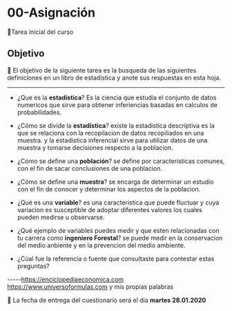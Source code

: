 # 00-Asignación
:card_index:Tarea inicial del curso

## Objetivo

:dart: El objetivo de la siguiente tarea es la busqueda de las siguientes definiciones en un libro de estadística y anote sus respuestas en esta hoja.

-----

+ ¿Que es la __estadística__?
Es la ciencia que estudia el conjunto de datos numericos que sirve para obtener inferiencias basadas en calculos de probabilidades.

+ ¿Cómo se divide la __estadística__?
 existe la estadistica descriptiva es la que se relaciona con la recopilacion de datos recopiliados en una muestra.
y la estadistica inferencial sirve para utilizar datos de  una muestra y tomarse decisiones respecto a la poblacion. 
+ ¿Cómo se define una __población__?
se define por caracteristicas comunes, con el fin de sacar conclusiones de una poblacion.

+ ¿Cómo se define una __muestra__?
se encarga de determinar un estudio con el fin de conocer y determinar los aspectos de la poblacion.


+ ¿Qué es una __variable__?
es una caracteristica que puede fluctuar y cuya variacion es susceptible de adoptar diferentes valores los cuales pueden medirse u observarse.


+ ¿Qué ejemplo de variables puedes medir y que esten relacionadas con tu carrera como __ingeniero Forestal__?
se puede medir en la conservacion del medio anbiente y en la prevencion del medio ambiente.

+ ¿Cúal fue la referencia o fuente que consultaste para contestar estas preguntas?

-----https://enciclopediaeconomica.com
     https://www.universoformulas.com
     y mis propias palabras

:card_index: La fecha de entrega del cuestionario será el día __martes 28.01.2020__
